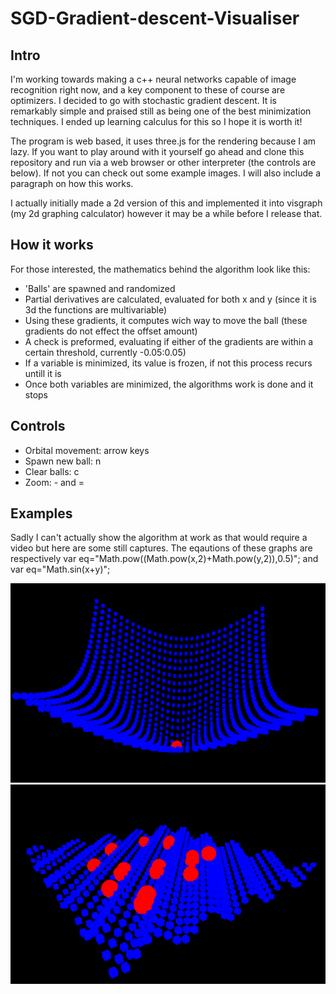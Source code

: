 # SGD-Gradient-descent-Visualiser

## Intro

I'm working towards making a c++ neural networks capable of image recognition right now, and a key component to these of course are optimizers. I decided to go with stochastic gradient descent. It is remarkably simple and praised still as being one of the best minimization techniques. I ended up learning calculus for this so I hope it is worth it!

The program is web based, it uses three.js for the rendering because I am lazy. If you want to play around with it yourself go ahead and clone this repository and run via a web browser or other interpreter (the controls are below). If not you can check out some example images. I will also include a paragraph on how this works.

I actually initially made a 2d version of this and implemented it into visgraph (my 2d graphing calculator) however it may be a while before I release that.


## How it works

For those interested, the mathematics behind the algorithm look like this:
* 'Balls' are spawned and randomized 
* Partial derivatives are calculated, evaluated for both x and y (since it is 3d the functions are multivariable)
* Using these gradients, it computes wich way to move the ball (these gradients do not effect the offset amount)
* A check is preformed, evaluating if either of the gradients are within a certain threshold, currently -0.05:0.05)
* If a variable is minimized, its value is frozen, if not this process recurs untill it is
* Once both variables are minimized, the algorithms work is done and it stops


## Controls

* Orbital movement: arrow keys
* Spawn new ball: n
* Clear balls: c
* Zoom: - and =

## Examples


Sadly I can't actually show the algorithm at work as that would require a video but here are some still captures. The eqautions of these graphs are respectively var eq="Math.pow((Math.pow(x,2)+Math.pow(y,2)),0.5)"; and var eq="Math.sin(x+y)";


![Image](https://github.com/HamishHamiltonSmith/SGD-Gradient-descent-Visualiser/blob/main/examples/Screenshot%202022-06-29%208.39.26%20PM.png)
![Image](https://github.com/HamishHamiltonSmith/SGD-Gradient-descent-Visualiser/blob/main/examples/Screenshot%202022-06-29%208.43.25%20PM.png)

